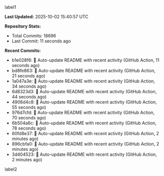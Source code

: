 
label1 
<!-- ACTIVITY_START -->
**Last Updated:** 2025-10-02 15:40:57 UTC

**Repository Stats:**
- Total Commits: 18696
- Last Commit: 11 seconds ago

**Recent Commits:**
- b1e028f6: 🤖 Auto-update README with recent activity (GitHub Action, 11 seconds ago)
- bd8fe863: 🤖 Auto-update README with recent activity (GitHub Action, 21 seconds ago)
- 1a047a3e: 🤖 Auto-update README with recent activity (GitHub Action, 34 seconds ago)
- 6d8323d3: 🤖 Auto-update README with recent activity (GitHub Action, 44 seconds ago)
- 4906d4c8: 🤖 Auto-update README with recent activity (GitHub Action, 55 seconds ago)
- 976d7cfd: 🤖 Auto-update README with recent activity (GitHub Action, 70 seconds ago)
- 6b504a6c: 🤖 Auto-update README with recent activity (GitHub Action, 78 seconds ago)
- 60fd8e37: 🤖 Auto-update README with recent activity (GitHub Action, 2 minutes ago)
- 896cbfa0: 🤖 Auto-update README with recent activity (GitHub Action, 2 minutes ago)
- 3d404523: 🤖 Auto-update README with recent activity (GitHub Action, 2 minutes ago)
<!-- ACTIVITY_END -->

label2
